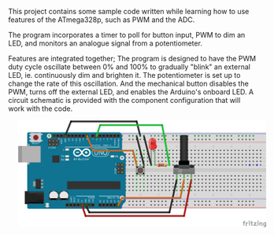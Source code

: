This project contains some sample code written while learning how to use features of the ATmega328p, such as PWM and the ADC.

The program incorporates a timer to poll for button input, PWM to dim an LED, and monitors an analogue signal from a potentiometer. 

Features are integrated together;
The program is designed to have the PWM duty cycle oscillate between 0% and 100% to gradually "blink" an external LED, ie. continuously dim and brighten it.
The potentiometer is set up to change the rate of this oscillation.
And the mechanical button disables the PWM, turns off the external LED, and enables the Arduino's onboard LED.
A circuit schematic is provided with the component configuration that will work with the code.

[<img src="circuit_diagram.png" hspace="20">](#schematic)

